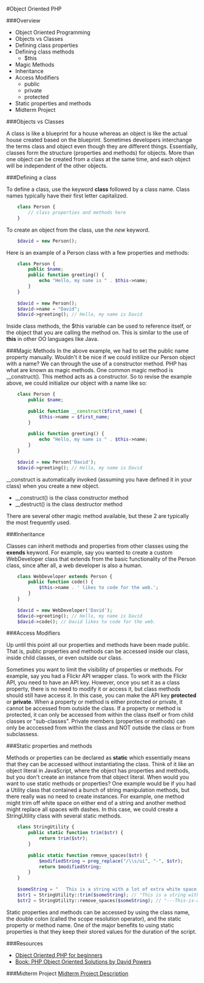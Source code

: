 #Object Oriented PHP

###Overview
* Object Oriented Programming
* Objects vs Classes
* Defining class properties
* Defining class methods
	* $this 
* Magic Methods
* Inheritance
* Access Modifiers
	* public
	* private
	* protected
* Static properties and methods
* Midterm Project

###Objects vs Classes

A class is like a blueprint for a house whereas an object is like the actual house created based on the blueprint. Sometimes developers interchange the terms class and object even though they are different things. Essentially, classes form the structure (properties and methods) for objects. More than one object can be created from a class at the same time, and each object will be independent of the other objects.

###Defining a class

To define a class, use the keyword __class__ followed by a class name. Class names typically have their first letter capitalized.

```php
	class Person {
		// class properties and methods here
	}
```

To create an object from the class, use the _new_ keyword.

```php
	$david = new Person();
```

Here is an example of a Person class with a few properties and methods:

```php
	class Person {
		public $name;
		public function greeting() {
			echo "Hello, my name is " . $this->name;
		}
	}
	
	$david = new Person();
	$david->name = "David";
	$david->greeting(); // Hello, my name is David
```

Inside class methods, the $this variable can be used to reference itself, or the object that you are calling the method on. This is similar to the use of __this__ in other OO languages like Java.


###Magic Methods
In the above example, we had to set the public name property manually. Wouldn't it be nice if we could initilize our Person object with a name? We can through the use of a constructor method. PHP has what are known as magic methods. One common magic method is __construct(). This method acts as a constructor. So to revise the example above, we could initialize our object with a name like so:

```php
	class Person {
		public $name;
		
		public function __construct($first_name) {
			$this->name = $first_name;
		}
		
		public function greeting() {
			echo "Hello, my name is " . $this->name;
		}
	}
	
	$david = new Person('David');
	$david->greeting(); // Hello, my name is David
```

__construct is automatically invoked (assuming you have defined it in your class) when you create a new object.

* __construct() is the class constructor method
* __destruct() is the class destructor method

There are several other magic method available, but these 2 are typically the most frequently used.


###Inheritance

Classes can inherit methods and properties from other classes using the __exends__ keyword. For example, say you wanted to create a custom WebDeveloper class that extends from the basic functionality of the Person class, since after all, a web developer is also a human.

```php
	class WebDeveloper extends Person {
		public function code() {
			$this->name . ' likes to code for the web.';
		}
	}
	
	$david = new WebDeveloper('David');
	$david->greeting(); // Hello, my name is David
	$david->code(); // David likes to code for the web.
```

###Access Modifiers

Up until this point all our properties and methods have been made public. That is, public properties and methods can be accessed inside our class, inside child classes, or even outside our class.

Sometimes you want to limit the visibility of properties or methods. For example, say you had a Flickr API wrapper class. To work with the Flickr API, you need to have an API key. However, once you set it as a class property, there is no need to modify it or access it, but class methods should still have access it. In this case, you can make the API key __protected__ or __private__. When a property or method is either protected or private, it cannot be accessed from outside the class. If a property or method is protected, it can only be accessed from within the class itself or from child classes or "sub-classes". Private members (properties or methods) can only be acccessed from within the class and NOT outside the class or from subclassess.

###Static properties and methods

Methods or properties can be declared as __static__ which essentially means that they can be accessed without instantiating the class. Think of it like an object literal in JavaScript, where the object has properties and methods, but you don't create an instance from that object literal. When would you want to use static methods or properties? One example would be if you had a Utility class that contained a bunch of string manipulation methods, but there really was no need to create instances. For example, one method might trim off white space on either end of a string and another method might replace all spaces with dashes. In this case, we could create a StringUtility class with several static methods.

```php
	class StringUtility {
		public static function trim($str) {
			return trim($str);
		}
		
		public static function remove_spaces($str) {
			$modifiedString = preg_replace("/\\s/ui", "-", $str);
			return $modifiedString;
		}
	}
	
	$someString = "   This is a string with a lot of extra white space  .  "
	$str1 = StringUtility::trim($someString); // "This is a string with a lot of extra white space  ."
	$str2 = StringUtility::remove_spaces($someString); // "---This-is-a-string-with-a-lot-of-extra-white-space--.--"
```

Static properties and methods can be accessed by using the class name, the double colon (called the scope resolution operator), and the static property or method name. One of the major benefits to using static properties is that they keep their stored values for the duration of the script.

###Resources
* [Object Oriented PHP for beginners](http://net.tutsplus.com/tutorials/php/object-oriented-php-for-beginners/)
* [Book: PHP Object Oriented Solutions by David Powers](http://www.amazon.com/PHP-Object-Oriented-Solutions-David-Powers/dp/1430210117/ref=sr_1_1?ie=UTF8&qid=1351574545&sr=8-1&keywords=object+oriented+solutions)

###Midterm Project
[Midterm Project Description](https://docs.google.com/document/d/1fHc3LVucDNusjm-Cgzx7aXWTEIuaQ2G9cO-Y-B7KQiM/edit#heading=h.qdwau2oyrvfw)
